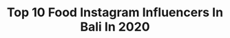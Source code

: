 ---
title: Top 10 Food Instagram Influencers In Bali In 2020
description: >-
  Find top food Instagram influencers in Bali in 2020. Most popular hashtags: #bali #baliindonesia #balilife #foodbali.
platform: Instagram
hits: 78
text_top: Analyze the best Instagram accounts on inBeat.
text_bottom: Our database aggregates 78 Instagram influencers like this in Bali, Indonesia for you to collaborate.
profiles:
  - username: "donnyhermatra"
    fullname: >-
      Donny Hermawan Saputra
    bio: >-
      TV Journalist of @liputan6news @sctv Bussines Inquires : 📥 DM 📩 donnyhermawan93@gmail.com "Everyhting can happen as long as you believe and workhard"
    location: "Indonesia"
    followers: 11340
    engagement: 743
    commentsToLikes: 0.050015
    id: ck14j7u56izht0i1984npm1kj
    verified: false
    hashtags: "#news, #job, #quotes, #likeforlikes"
  - username: "meongculinary"
    fullname: >-
      Food | Lifestyle  - BALI 🇮🇩
    bio: >-
      🚪INVITATION / ENDORSE ( DM ) 📍 BALI 💌 mculinary2018@gmail.com @dapurbuzzer OHANA, DRKS, OKIN, SOCIA #lemonsquad @lemoninfluencer.id
    location: "Indonesia"
    followers: 30710
    engagement: 270
    commentsToLikes: 0.349663
    id: ck5hcm5fciscz0i11t4jtaygh
    verified: false
    hashtags: "#wowlaper, #foodpics, #balichannel, #mukbang"
  - username: "soezan85"
    fullname: >-
      SUSAN THERESIA || 📍BALI
    bio: >-
      FOODIES || LIFESTYLE || INFLUENCER DM ➡️ Endorse/Invitation/Paid Promote
    location: "Indonesia"
    followers: 132235
    engagement: 33
    commentsToLikes: 0.288993
    id: ck6u0bs6zes990j71ex8chggf
    verified: false
    hashtags: "#foodbloggerbali, #like4likeback, #baliinfluencer, #foodblogeats"
  - username: "kimyogii"
    fullname: >-
      kim Yogi️️️️️️️️️️️
    bio: >-
      Food Addict 🍕 Business Inquiry: 📩 email : kimyogiofficial@gmail.com Subscribe youtube aku ya ⬇️⬇️
    location: "Indonesia"
    followers: 115729
    engagement: 565
    commentsToLikes: 0.021619
    id: ck0vwm4squh7l0i19m5gcbuz3
    verified: false
    hashtags: "#food, #bali, #makananindonesia, #halal"
  - username: "pesonaputribali"
    fullname: >-
      Pesona Putri Bali
    bio: >-
      ➡️ 💞 Paid Promote Murah💞 ➡️ Wajib follow @pesonaputribali ➡️ Tag @pesonaputribali ➡️ Hastag #pesonaputribali ➡️ Di follow juga ya @balimekenyem
    location: "Indonesia"
    followers: 53602
    engagement: 134
    commentsToLikes: 0.016179
    id: ck9wdm8nfgbf60j787jqal8qi
    verified: false
    hashtags: "#kekinian, #infodenpasar, #bajang, #bali"
  - username: "ikasanz"
    fullname: >-
      Ikasanz Yoe ♠️
    bio: >-
      ●》INFLUENCER《● [ FITNESS ENTHUSIAST & HEALTHY LIFESTYLE ] ENDORSE // COLLABS DM 💌 Brand Ambassador @fansskin_id OWNER @nusantarahealthy 💚 📍 BALI 🌴
    location: "Indonesia"
    followers: 52127
    engagement: 133
    commentsToLikes: 0.562576
    id: ck9wgk1f5trp10j78o2ldtyun
    verified: false
    hashtags: "#skincareproducts, #kulinercanggu, #facecare, #infokuliner"
  - username: "bakso_indonesia"
    fullname: >-
      Bakso Indonesia
    bio: >-
      Media Informasi & Promosi Kuliner Bakso Indonesia👍 ↕↕↕↕↕ 💌WA👇💌
    location: "Indonesia"
    followers: 74381
    engagement: 91
    commentsToLikes: 0.009274
    id: ck14la4yotm3o0i19cqhoshmf
    verified: false
    hashtags: "#dirumahaja, #baksopedas, #foodblogger, #resep"
  - username: "dika_kaputra"
    fullname: >-
      Dika Kaputra
    bio: >-
      Menswear & Lifestyle ✉️ kaputradika@gmail.com Work with me LINE : dikakaputra Makassar, Indonesia
    location: "Indonesia"
    followers: 32745
    engagement: 202
    commentsToLikes: 0.153715
    id: ck6uegtv8qtzu0j71f8c5znak
    verified: false
    hashtags: "#mensblog, #fashionstyle, #lfl, #ootdinspiration"
  - username: "lisaanggara"
    fullname: >-
      LISA ANGGARA IN BALI 🥂
    bio: >-
      #TRAVEL | #FASHION | #LIFESTYLE #lisaanggaravisithotel 📍BALI ✈️ Perth - TBA
    location: "Indonesia"
    followers: 87877
    engagement: 210
    commentsToLikes: 0.010145
    id: ck6u0rodvhdmp0j71wgslvkrw
    verified: false
    hashtags: "#exploreindonesia, #baliguide, #canggubali, #indonesia"
  - username: "bellmando"
    fullname: >-
      Anton Bilukha 📍 Bali
    bio: >-
      ✖️ @nasm_fitness Personal Trainer | 👶🏽 Dad-To-Be 📱 @wannatrain Ambassador | 📸 @lamodels Model 📚 ORDER 👉🏽 #abSHAPE Training & Nutrition Guide
    location: "Indonesia"
    followers: 43537
    engagement: 201
    commentsToLikes: 0.012660
    id: ck0vyhd2b405h0i19lwpbqmgq
    verified: false
    hashtags: "#canggu, #pregnancy, #thebalibible, #personaltrainer"
---